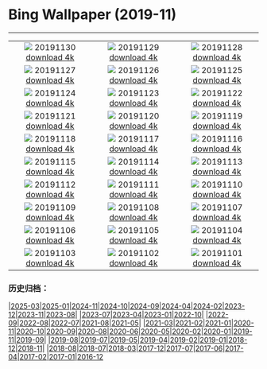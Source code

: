 # Bing Wallpaper (2019-11)
**************
| | | |
| :----: | :----: | :----: |
| ![](https://www.bing.com/th?id=OHR.HalleyVI_ZH-CN6048621088_1920x1080.jpg) 20191130 [download 4k](https://www.bing.com/th?id=OHR.HalleyVI_ZH-CN6048621088_UHD.jpg) | ![](https://www.bing.com/th?id=OHR.MarrakechMarket_ZH-CN5880133555_1920x1080.jpg) 20191129 [download 4k](https://www.bing.com/th?id=OHR.MarrakechMarket_ZH-CN5880133555_UHD.jpg) | ![](https://www.bing.com/th?id=OHR.AspenHiking_ZH-CN5769117414_1920x1080.jpg) 20191128 [download 4k](https://www.bing.com/th?id=OHR.AspenHiking_ZH-CN5769117414_UHD.jpg) |
| ![](https://www.bing.com/th?id=OHR.LasCatedralesBeach_ZH-CN5680206879_1920x1080.jpg) 20191127 [download 4k](https://www.bing.com/th?id=OHR.LasCatedralesBeach_ZH-CN5680206879_UHD.jpg) | ![](https://www.bing.com/th?id=OHR.PhoenixAirport_ZH-CN5615941904_1920x1080.jpg) 20191126 [download 4k](https://www.bing.com/th?id=OHR.PhoenixAirport_ZH-CN5615941904_UHD.jpg) | ![](https://www.bing.com/th?id=OHR.HairyHighlanders_ZH-CN5546635143_1920x1080.jpg) 20191125 [download 4k](https://www.bing.com/th?id=OHR.HairyHighlanders_ZH-CN5546635143_UHD.jpg) |
| ![](https://www.bing.com/th?id=OHR.OverwinteringMonarchs_ZH-CN0248511586_1920x1080.jpg) 20191124 [download 4k](https://www.bing.com/th?id=OHR.OverwinteringMonarchs_ZH-CN0248511586_UHD.jpg) | ![](https://www.bing.com/th?id=OHR.AtchafalayaCypress_ZH-CN0183179230_1920x1080.jpg) 20191123 [download 4k](https://www.bing.com/th?id=OHR.AtchafalayaCypress_ZH-CN0183179230_UHD.jpg) | ![](https://www.bing.com/th?id=OHR.QueenVictoriaAgave_ZH-CN0113999146_1920x1080.jpg) 20191122 [download 4k](https://www.bing.com/th?id=OHR.QueenVictoriaAgave_ZH-CN0113999146_UHD.jpg) |
| ![](https://www.bing.com/th?id=OHR.SaltireClouds_ZH-CN0002027700_1920x1080.jpg) 20191121 [download 4k](https://www.bing.com/th?id=OHR.SaltireClouds_ZH-CN0002027700_UHD.jpg) | ![](https://www.bing.com/th?id=OHR.BeaujolaisRegion_ZH-CN1585928268_1920x1080.jpg) 20191120 [download 4k](https://www.bing.com/th?id=OHR.BeaujolaisRegion_ZH-CN1585928268_UHD.jpg) | ![](https://www.bing.com/th?id=OHR.SimienGelada_ZH-CN1529423800_1920x1080.jpg) 20191119 [download 4k](https://www.bing.com/th?id=OHR.SimienGelada_ZH-CN1529423800_UHD.jpg) |
| ![](https://www.bing.com/th?id=OHR.ZionBirthday_ZH-CN1467524477_1920x1080.jpg) 20191118 [download 4k](https://www.bing.com/th?id=OHR.ZionBirthday_ZH-CN1467524477_UHD.jpg) | ![](https://www.bing.com/th?id=OHR.IchetuckneeRiver_ZH-CN1410417151_1920x1080.jpg) 20191117 [download 4k](https://www.bing.com/th?id=OHR.IchetuckneeRiver_ZH-CN1410417151_UHD.jpg) | ![](https://www.bing.com/th?id=OHR.VelvetRevolution_ZH-CN1356552228_1920x1080.jpg) 20191116 [download 4k](https://www.bing.com/th?id=OHR.VelvetRevolution_ZH-CN1356552228_UHD.jpg) |
| ![](https://www.bing.com/th?id=OHR.Nebelmond_ZH-CN1304523635_1920x1080.jpg) 20191115 [download 4k](https://www.bing.com/th?id=OHR.Nebelmond_ZH-CN1304523635_UHD.jpg) | ![](https://www.bing.com/th?id=OHR.Murmurations_ZH-CN1257945583_1920x1080.jpg) 20191114 [download 4k](https://www.bing.com/th?id=OHR.Murmurations_ZH-CN1257945583_UHD.jpg) | ![](https://www.bing.com/th?id=OHR.BurgTrifels_ZH-CN1204167722_1920x1080.jpg) 20191113 [download 4k](https://www.bing.com/th?id=OHR.BurgTrifels_ZH-CN1204167722_UHD.jpg) |
| ![](https://www.bing.com/th?id=OHR.BerlinerMauerFall_ZH-CN1154604596_1920x1080.jpg) 20191112 [download 4k](https://www.bing.com/th?id=OHR.BerlinerMauerFall_ZH-CN1154604596_UHD.jpg) | ![](https://www.bing.com/th?id=OHR.BabyHedgehog_ZH-CN1095415688_1920x1080.jpg) 20191111 [download 4k](https://www.bing.com/th?id=OHR.BabyHedgehog_ZH-CN1095415688_UHD.jpg) | ![](https://www.bing.com/th?id=OHR.MountHowitt_ZH-CN1042812457_1920x1080.jpg) 20191110 [download 4k](https://www.bing.com/th?id=OHR.MountHowitt_ZH-CN1042812457_UHD.jpg) |
| ![](https://www.bing.com/th?id=OHR.BlueberryFrost_ZH-CN0971529753_1920x1080.jpg) 20191109 [download 4k](https://www.bing.com/th?id=OHR.BlueberryFrost_ZH-CN0971529753_UHD.jpg) | ![](https://www.bing.com/th?id=OHR.KagamiMirror_ZH-CN0889648187_1920x1080.jpg) 20191108 [download 4k](https://www.bing.com/th?id=OHR.KagamiMirror_ZH-CN0889648187_UHD.jpg) | ![](https://www.bing.com/th?id=OHR.Lidong2019_ZH-CN0761273672_1920x1080.jpg) 20191107 [download 4k](https://www.bing.com/th?id=OHR.Lidong2019_ZH-CN0761273672_UHD.jpg) |
| ![](https://www.bing.com/th?id=OHR.LouvreAutumn_ZH-CN3206208609_1920x1080.jpg) 20191106 [download 4k](https://www.bing.com/th?id=OHR.LouvreAutumn_ZH-CN3206208609_UHD.jpg) | ![](https://www.bing.com/th?id=OHR.CrocusSativus_ZH-CN3143423131_1920x1080.jpg) 20191105 [download 4k](https://www.bing.com/th?id=OHR.CrocusSativus_ZH-CN3143423131_UHD.jpg) | ![](https://www.bing.com/th?id=OHR.CamelsBalloons_ZH-CN3086626309_1920x1080.jpg) 20191104 [download 4k](https://www.bing.com/th?id=OHR.CamelsBalloons_ZH-CN3086626309_UHD.jpg) |
| ![](https://www.bing.com/th?id=OHR.MtDiablo_ZH-CN2888586273_1920x1080.jpg) 20191103 [download 4k](https://www.bing.com/th?id=OHR.MtDiablo_ZH-CN2888586273_UHD.jpg) | ![](https://www.bing.com/th?id=OHR.ChandraTal_ZH-CN2809744505_1920x1080.jpg) 20191102 [download 4k](https://www.bing.com/th?id=OHR.ChandraTal_ZH-CN2809744505_UHD.jpg) | ![](https://www.bing.com/th?id=OHR.CorkTrees_ZH-CN1253123792_1920x1080.jpg) 20191101 [download 4k](https://www.bing.com/th?id=OHR.CorkTrees_ZH-CN1253123792_UHD.jpg) |

### 历史归档：

|[2025-03](bing/2025-03/2025-03.md)|[2025-01](bing/2025-01/2025-01.md)|[2024-11](bing/2024-11/2024-11.md)|[2024-10](bing/2024-10/2024-10.md)|[2024-09](bing/2024-09/2024-09.md)|[2024-04](bing/2024-04/2024-04.md)|[2024-02](bing/2024-02/2024-02.md)|[2023-12](bing/2023-12/2023-12.md)|[2023-11](bing/2023-11/2023-11.md)|[2023-08](bing/2023-08/2023-08.md)|
|[2023-07](bing/2023-07/2023-07.md)|[2023-04](bing/2023-04/2023-04.md)|[2023-01](bing/2023-01/2023-01.md)|[2022-10](bing/2022-10/2022-10.md)|
|[2022-09](bing/2022-09/2022-09.md)|[2022-08](bing/2022-08/2022-08.md)|[2022-07](bing/2022-07/2022-07.md)|[2021-08](bing/2021-08/2021-08.md)|[2021-05](bing/2021-05/2021-05.md)|
|[2021-03](bing/2021-03/2021-03.md)|[2021-02](bing/2021-02/2021-02.md)|[2021-01](bing/2021-01/2021-01.md)|[2020-11](bing/2020-11/2020-11.md)|[2020-10](bing/2020-10/2020-10.md)|[2020-09](bing/2020-09/2020-09.md)|[2020-08](bing/2020-08/2020-08.md)|[2020-06](bing/2020-06/2020-06.md)|[2020-05](bing/2020-05/2020-05.md)|[2020-02](bing/2020-02/2020-02.md)|[2020-01](bing/2020-01/2020-01.md)|[2019-11](bing/2019-11/2019-11.md)|[2019-09](bing/2019-09/2019-09.md)|
|[2019-08](bing/2019-08/2019-08.md)|[2019-07](bing/2019-07/2019-07.md)|[2019-05](bing/2019-05/2019-05.md)|[2019-04](bing/2019-04/2019-04.md)|[2019-02](bing/2019-02/2019-02.md)|[2019-01](bing/2019-01/2019-01.md)|[2018-12](bing/2018-12/2018-12.md)|[2018-11](bing/2018-11/2018-11.md)|
|[2018-08](bing/2018-08/2018-08.md)|[2018-07](bing/2018-07/2018-07.md)|[2018-03](bing/2018-03/2018-03.md)|[2017-12](bing/2017-12/2017-12.md)|[2017-07](bing/2017-07/2017-07.md)|[2017-06](bing/2017-06/2017-06.md)|[2017-04](bing/2017-04/2017-04.md)|[2017-02](bing/2017-02/2017-02.md)|[2017-01](bing/2017-01/2017-01.md)|[2016-12](bing/2016-12/2016-12.md)